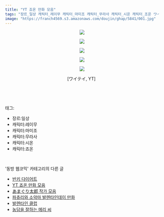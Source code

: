 ```yaml
---
title: "YT 죠온 만화 모음"
tags: "장르_일상 캐릭터_레이무 캐릭터_마미조 캐릭터_무라사 캐릭터_시온 캐릭터_조온 ワイテイ yt 동방_웹코믹"
image: "https://franch4569.s3.amazonaws.com/doujin/ghap/5841/001.jpg"
---
```

<div class="article">
<p style="text-align: center; clear: none; float: none;"><img src="{{ site.imgserver2 }}/ghap/5841/001.jpg"/></p>
<p style="text-align: center; clear: none; float: none;"><img src="{{ site.imgserver2 }}/ghap/5841/002.jpg"/></p>
<p style="text-align: center; clear: none; float: none;"><img src="{{ site.imgserver2 }}/ghap/5841/003.jpg"/></p>
<p style="text-align: center; clear: none; float: none;"><img src="{{ site.imgserver2 }}/ghap/5841/004.jpg"/></p>
<p style="text-align: center; clear: none; float: none;"><img src="{{ site.imgserver2 }}/ghap/5841/005.jpg"/></p>
<p style="text-align: center; clear: none; float: none;">[ワイテイ, YT] </p>
<p><br/></p>
</div><br/>
<div class="tagTrail">
<p>태그: </p>
<ul>
<li>장르:일상</li>
<li>캐릭터:레이무</li>
<li>캐릭터:마미조</li>
<li>캐릭터:무라사</li>
<li>캐릭터:시온</li>
<li>캐릭터:죠온</li>
</ul>
</div><br/>
<div class="another">
<p>'동방 웹코믹' 카테고리의 다른 글</p>
<ul>
<li><a href="/ghap_5842">반키 다이어트</a></li>
<li><a href="/ghap_5841">YT 죠온 만화 모음</a></li>
<li><a href="/ghap_5837">あまぐり太郎 작가 모음</a></li>
<li><a href="/ghap_5836">파츄리와 소악마 발렌타인데이 만화</a></li>
<li><a href="/ghap_5827">발렌타인 클럽</a></li>
<li><a href="/ghap_5826">농담을 잘하는 메리 씨</a></li>
</ul>
</div><br/>
